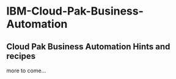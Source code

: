 # IBM-Cloud-Pak-Business-Automation

## Cloud Pak Business Automation Hints and recipes

more to come...